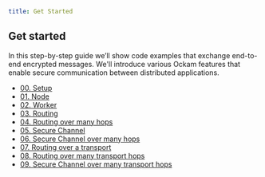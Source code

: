 ```yaml
title: Get Started
```

## Get started

In this step-by-step guide we’ll show code examples that exchange end-to-end
encrypted messages. We'll introduce various Ockam features that enable secure
communication between distributed applications.

<div style="display: none; visibility: hidden;"><hr></div>

<ul>
<li><a href="./00-setup">00. Setup</a></li>
<li><a href="./01-node">01. Node</a></li>
<li><a href="./02-worker">02. Worker</a>
<li><a href="./03-routing">03. Routing</a></li>
<li><a href="./04-routing-many-hops">04. Routing over many hops</a></li>
<li><a href="./05-secure-channel">05. Secure Channel</a></li>
<li><a href="./06-secure-channel-many-hops">06. Secure Channel over many hops</a></li>
<li><a href="./07-routing-over-transport">07. Routing over a transport</a></li>
<li><a href="./08-routing-over-many-transport-hops">08. Routing over many transport hops</a></li>
<li><a href="./09-secure-channel-over-many-transport-hops">09. Secure Channel over many transport hops</a></li>
</ul>
